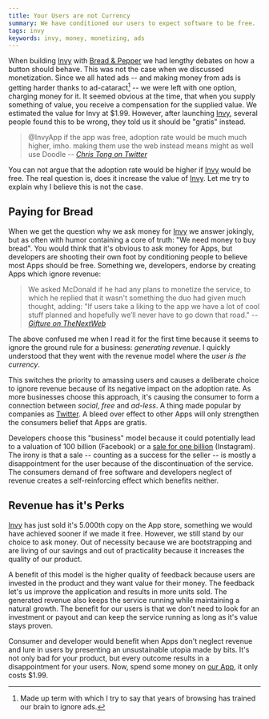 ```yaml
---
title: Your Users are not Currency
summary: We have conditioned our users to expect software to be free.
tags: invy
keywords: invy, money, monetizing, ads
---
```


When building [Invy] with [Bread & Pepper] we had lengthy debates on how
a button should behave. This was not the case when we discussed monetization.
Since we all hated ads -- and making money from ads is getting harder thanks to
ad-cataract[^1] -- we were left with one option, charging money for it. It
seemed obvious at the time, that when you supply something of value, you receive
a compensation for the supplied value. We estimated the value for Invy at $1.99.
However, after launching [Invy], several people found this to be wrong, they
told us it should be "gratis" instead.

> @InvyApp if the app was free, adoption rate would be much much higher,
> imho. making them use the web instead means might as well use Doodle
> -- <cite>[Chris Tong on Twitter]</cite>

You can not argue that the adoption rate would be higher if [Invy] would be
free. The real question is, does it increase the value of [Invy]. Let me try
to explain why I believe this is not the case.

## Paying for Bread

When we get the question why we ask money for [Invy] we answer jokingly, but
as often with humor containing a core of truth: "We need money to buy
bread". You would think that it's obvious to ask money for Apps, but
developers are shooting their own foot by conditioning people to believe most
Apps should be free. Something we, developers, endorse by creating Apps which
ignore revenue:

> We asked McDonald if he had any plans to monetize the service, to which he
> replied that it wasn't something the duo had given much thought, adding: "If
> users take a liking to the app we have a lot of cool stuff planned and
> hopefully we’ll never have to go down that road."
> -- <cite>[Gifture on TheNextWeb]</cite>

The above confused me when I read it for the first time because it seems to
ignore the ground rule for a business: _generating revenue_. I quickly
understood that they went with the revenue model where the _user is the
currency_. 

This switches the priority to amassing users and causes a deliberate choice to
ignore revenue because of its negative impact on the adoption rate. As more
businesses choose this approach, it's causing the consumer to form a connection
between _social_, _free_ and _ad-less_. A thing made popular by companies as
[Twitter].  A bleed over effect to other Apps will only strengthen the consumers
belief that Apps are gratis.

Developers choose this "business" model because it could potentially lead to
a valuation of 100 billion (Facebook) or a [sale for one billion] (Instagram).
The irony is that a sale -- counting as a success for the seller -- is mostly
a disappointment for the user because of the discontinuation of the service. The
consumers demand of free software and developers neglect of revenue creates
a self-reinforcing effect which benefits neither.

## Revenue has it's Perks

[Invy] has just sold it's 5.000th copy on the App store, something we would have
achieved sooner if we made it free. However, we still stand by our choice to ask
money. Out of necessity because we are bootstrapping and are living of our
savings and out of practicality because it increases the quality of our product.

A benefit of this model is the higher quality of feedback because users are
invested in the product and they want value for their money. The feedback
let's us improve the application and results in more units sold. The generated
revenue also keeps the service running while maintaining a natural growth. The
benefit for our users is that we don't need to look for an investment or
payout and can keep the service running as long as it's value stays proven.

Consumer and developer would benefit when Apps don't neglect revenue and lure
in users by presenting an unsustainable utopia made by bits. It's not only bad
for your product, but every outcome results in a disappointment for your
users. Now, spend some money on [our App], it only costs $1.99.

[^1]: Made up term with which I try to say that years of browsing has trained
our brain to ignore ads.

[Invy]: https://www.invyapp.com/
[Bread & Pepper]: http://www.breadandpepper.com
[Chris Tong on Twitter]: https://twitter.com/#!/Chitostyle/status/201070054413049858
[Gifture on TheNextWeb]: http://thenextweb.com/apps/2012/04/27/gifture-the-stunning-ios-app-that-turns-your-photos-into-awesome-animated-gifs/
[sale for one billion]: http://www.facebook.com/zuck/posts/10100318398827991
[Twitter]: http://twitter.com
[Facebook]: http://www.facebook.com
[our App]: http://itunes.apple.com/us/app/invy/id511271654?mt=8
